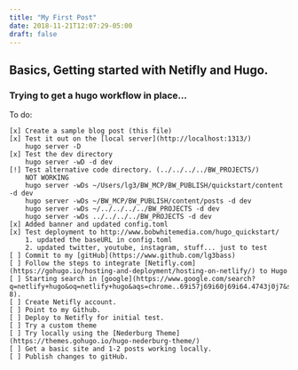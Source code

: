 ```yaml
---
title: "My First Post"
date: 2018-11-21T12:07:29-05:00
draft: false
---
```



## Basics, Getting started with Netifly and Hugo.
### Trying to get a hugo workflow in place...

To do:

	[x] Create a sample blog post (this file)
	[x] Test it out on the [local server](http://localhost:1313/)
		hugo server -D
	[x] Test the dev directory
		hugo server -wD -d dev
	[!] Test alternative code directory. (../../../../BW_PROJECTS/)
		NOT WORKING
		hugo server -wDs ~/Users/lg3/BW_MCP/BW_PUBLISH/quickstart/content -d dev
		hugo server -wDs ~/BW_MCP/BW_PUBLISH/content/posts -d dev
		hugo server -wDs ~/../../../../BW_PROJECTS -d dev
		hugo server -wDs ../../../../BW_PROJECTS -d dev
	[x] Added banner and updated config.toml
	[x] Test deployment to http://www.bobwhitemedia.com/hugo_quickstart/
		1. updated the baseURL in config.toml
		2. updated twitter, youtube, instagram, stuff... just to test
	[ ] Commit to my [gitHub](https://www.github.com/lg3bass)
	[ ] Follow the steps to integrate [Netifly.com](https://gohugo.io/hosting-and-deployment/hosting-on-netlify/) to Hugo
	[ ] Starting search in [google](https://www.google.com/search?q=netlify+hugo&oq=netlify+hugo&aqs=chrome..69i57j69i60j69i64.4743j0j7&sourceid=chrome&ie=UTF-8).
	[ ] Create Netifly account.
	[ ] Point to my Github.
	[ ] Deploy to Netifly for initial test.
	[ ] Try a custom theme
	[ ] Try locally using the [Nederburg Theme](https://themes.gohugo.io/hugo-nederburg-theme/)
	[ ] Get a basic site and 1-2 posts working locally.
	[ ] Publish changes to gitHub.
	

	